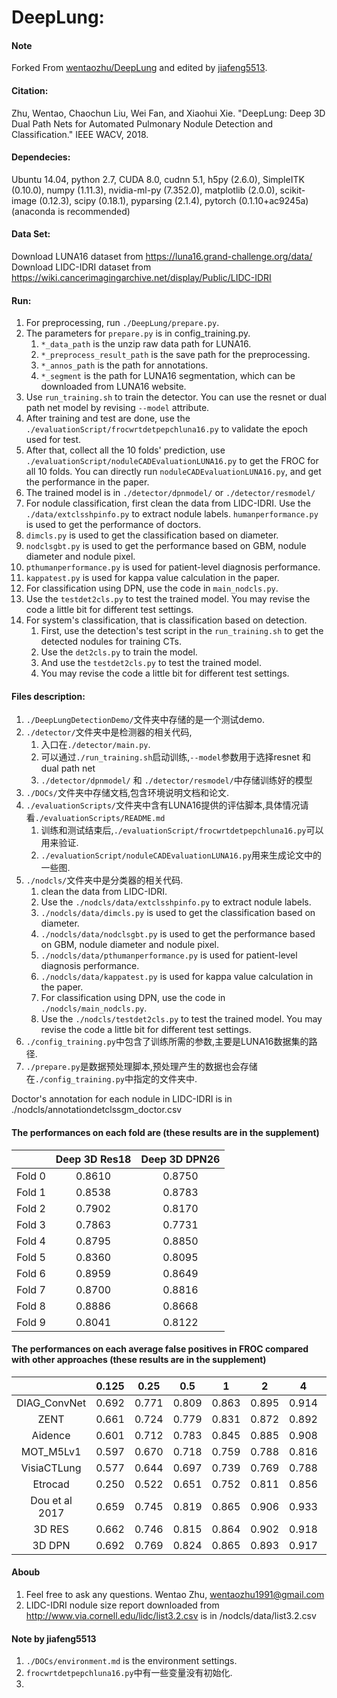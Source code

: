 # DeepLung:
#### Note
Forked From [wentaozhu/DeepLung](https://github.com/wentaozhu/DeepLung) and edited by [jiafeng5513](https://github.com/jiafeng5513).

#### Citation:
Zhu, Wentao, Chaochun Liu, Wei Fan, and Xiaohui Xie. "DeepLung: Deep 3D Dual Path Nets for Automated Pulmonary Nodule Detection and Classification." IEEE WACV, 2018.

#### Dependecies: 
Ubuntu 14.04, python 2.7, CUDA 8.0, cudnn 5.1, h5py (2.6.0), SimpleITK (0.10.0), numpy (1.11.3), nvidia-ml-py (7.352.0), matplotlib (2.0.0), scikit-image (0.12.3), scipy (0.18.1), pyparsing (2.1.4), pytorch (0.1.10+ac9245a) (anaconda is recommended)

#### Data Set:
Download LUNA16 dataset from https://luna16.grand-challenge.org/data/
Download LIDC-IDRI dataset from https://wiki.cancerimagingarchive.net/display/Public/LIDC-IDRI

#### Run:
1. For preprocessing, run `./DeepLung/prepare.py`.
2. The parameters for `prepare.py` is in config_training.py. 
   1. `*_data_path` is the unzip raw data path for LUNA16.
   2. `*_preprocess_result_path` is the save path for the preprocessing.
   3. `*_annos_path` is the path for annotations. 
   4. `*_segment` is the path for LUNA16 segmentation, which can be downloaded from LUNA16 website.
3. Use `run_training.sh` to train the detector. You can use the resnet or dual path net model by revising `--model` attribute. 
4. After training and test are done, use the `./evaluationScript/frocwrtdetpepchluna16.py` to validate the epoch used for test. 
5. After that, collect all the 10 folds' prediction, use `./evaluationScript/noduleCADEvaluationLUNA16.py` to get the FROC for all 10 folds. You can directly run `noduleCADEvaluationLUNA16.py`, and get the performance in the paper.
6.  The trained model is in `./detector/dpnmodel/` or `./detector/resmodel/`
7.  For nodule classification, first clean the data from LIDC-IDRI. Use the `./data/extclsshpinfo.py` to extract nodule labels. `humanperformance.py` is used to get the performance of doctors. 
8.  `dimcls.py` is used to get the classification based on diameter. 
9.  `nodclsgbt.py` is used to get the performance based on GBM, nodule diameter and nodule pixel.
10. `pthumanperformance.py` is used for patient-level diagnosis performance. 
11. `kappatest.py` is used for kappa value calculation in the paper.
12. For classification using DPN, use the code in `main_nodcls.py`. 
13. Use the `testdet2cls.py` to test the trained model. You may revise the code a little bit for different test settings.
14. For system's classification, that is classification based on detection. 
    1.  First, use the detection's test script in the `run_training.sh` to get the detected nodules for training CTs.
    2.  Use the `det2cls.py` to train the model. 
    3.  And use the `testdet2cls.py` to test the trained model. 
    4.  You may revise the code a little bit for different test settings.
#### Files description:
1. `./DeepLungDetectionDemo/`文件夹中存储的是一个测试demo.
2. `./detector/`文件夹中是检测器的相关代码,
   1. 入口在`./detector/main.py`.
   2. 可以通过`./run_training.sh`启动训练,`--model`参数用于选择resnet 和 dual path net
   3. `./detector/dpnmodel/` 和 `./detector/resmodel/`中存储训练好的模型
3. `./DOCs/`文件夹中存储文档,包含环境说明文档和论文.
4. `./evaluationScripts/`文件夹中含有LUNA16提供的评估脚本,具体情况请看`./evaluationScripts/README.md`
   1. 训练和测试结束后,`./evaluationScript/frocwrtdetpepchluna16.py`可以用来验证.
   2. `./evaluationScript/noduleCADEvaluationLUNA16.py`用来生成论文中的一些图.
5. `./nodcls/`文件夹中是分类器的相关代码.
   1. clean the data from LIDC-IDRI.
   2. Use the `./nodcls/data/extclsshpinfo.py` to extract nodule labels.
   3. `./nodcls/data/dimcls.py` is used to get the classification based on diameter.
   4. `./nodcls/data/nodclsgbt.py` is used to get the performance based on GBM, nodule diameter and nodule pixel.
   5. `./nodcls/data/pthumanperformance.py` is used for patient-level diagnosis performance. 
   6. `./nodcls/data/kappatest.py` is used for kappa value calculation in the paper.
   7. For classification using DPN, use the code in `./nodcls/main_nodcls.py`. 
   8. Use the `./nodcls/testdet2cls.py` to test the trained model. You may revise the code a little bit for different test settings.
6. `./config_training.py`中包含了训练所需的参数,主要是LUNA16数据集的路径.
7. `./prepare.py`是数据预处理脚本,预处理产生的数据也会存储在`./config_training.py`中指定的文件夹中.

Doctor's annotation for each nodule in LIDC-IDRI is in ./nodcls/annotationdetclssgm_doctor.csv
#### The performances on each fold are (these results are in the supplement)

|          |Deep 3D Res18|Deep 3D DPN26|
|:--------:|:-----------:|:------------:|
|Fold 0    |       0.8610|	      0.8750|
|Fold 1    |       0.8538|	      0.8783|
|Fold 2    |       0.7902|        0.8170|
|Fold 3    |       0.7863|        0.7731|
|Fold 4    |       0.8795|	      0.8850|
|Fold 5    |       0.8360|  	  0.8095|
|Fold 6    |       0.8959|  	  0.8649|
|Fold 7    |       0.8700|        0.8816|
|Fold 8    |       0.8886|	      0.8668|
|Fold 9    |       0.8041|    	  0.8122|

#### The performances on each average false positives in FROC compared with other approaches (these results are in the supplement)

|                | 0.125|  0.25|   0.5|     1|     2|     4|     8|  FROC|
|:--------------:|:----:|:----:|:----:|:----:|:----:|:----:|:----:|:----:|
|DIAG_ConvNet    | 0.692| 0.771| 0.809| 0.863| 0.895| 0.914| 0.923| 0.838|
|ZENT            | 0.661| 0.724| 0.779| 0.831| 0.872| 0.892| 0.915| 0.811|
|Aidence         | 0.601| 0.712| 0.783| 0.845| 0.885| 0.908| 0.917| 0.807|
|MOT_M5Lv1       | 0.597| 0.670| 0.718| 0.759| 0.788| 0.816| 0.843| 0.742|
|VisiaCTLung     | 0.577| 0.644| 0.697| 0.739| 0.769| 0.788| 0.793| 0.715|
|Etrocad         | 0.250| 0.522| 0.651| 0.752| 0.811| 0.856| 0.887| 0.676|
|Dou et al 2017  | 0.659| 0.745| 0.819| 0.865| 0.906| 0.933| 0.946| 0.839|
|3D RES          | 0.662| 0.746| 0.815| 0.864| 0.902| 0.918| 0.932| 0.834|
|3D DPN          | 0.692| 0.769| 0.824| 0.865| 0.893| 0.917| 0.933| 0.842|


#### Aboub
1. Feel free to ask any questions. Wentao Zhu, wentaozhu1991@gmail.com
2. LIDC-IDRI nodule size report downloaded from 
http://www.via.cornell.edu/lidc/list3.2.csv is in /nodcls/data/list3.2.csv


#### Note by jiafeng5513
1. `./DOCs/environment.md` is the environment settings.
2. `frocwrtdetpepchluna16.py`中有一些变量没有初始化.
3. 